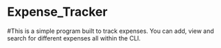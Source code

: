 # Expense_Tracker

#This is a simple program built to track expenses. You can add, view and search for different expenses all within the CLI.
